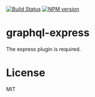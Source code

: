 [![Build Status][build-image]][build-url]
[![NPM version][npm-image]][npm-url]

# graphql-express

The express plugin is required.


# License

  MIT

[build-image]: https://img.shields.io/travis/gabliam/gabliam/master.svg?style=flat-square
[build-url]: https://travis-ci.org/gabliam/gabliam
[npm-image]: https://img.shields.io/npm/v/@gabliam/graphql-express.svg?style=flat-square
[npm-url]: https://github.com/gabliam/graphql-express
